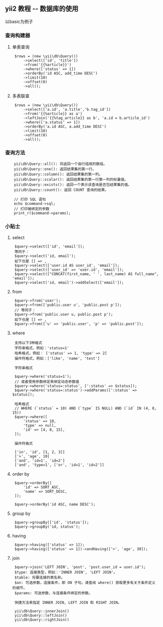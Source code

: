 ## yii2 教程 -- 数据库的使用

以basic为例子

### 查询构建器

1. 单表查询

        $rows = (new \yii\db\Query())
            ->select(['id', 'title'])
            ->from('{{%article}}')
            ->where(['status' => 1])
            ->orderBy('id ASC, add_time DESC')
            ->limit(10)
            ->offset(0)
            ->all();

2. 多表联查

        $rows = (new \yii\db\Query())
            ->select(['a.id', 'a.title','b.tag_id'])
            ->from('{{%article}} as a')
            ->leftJoin('{{%tag_article}} as b', 'a.id = b.article_id')
            ->where(['a.status' => 1])
            ->orderBy('a.id ASC, a.add_time DESC')
            ->limit(10)
            ->offset(0)
            ->all();

### 查询方法

		yii\db\Query::all(): 将返回一个由行组成的数组。
		yii\db\Query::one(): 返回结果集的第一行。
		yii\db\Query::column(): 返回结果集的第一列。
		yii\db\Query::scalar(): 返回结果集的第一行第一列的标量值。
		yii\db\Query::exists(): 返回一个表示该查询是否包结果集的值。
		yii\db\Query::count(): 返回 COUNT 查询的结果。

		// 打印 SQL 语句
		echo $command->sql;
		// 打印被绑定的参数
		print_r($command->params);


### 小贴士

1. select

		$query->select(['id', 'email']);
		等同于：
		$query->select('id, email');
		如下也是 [] => ,
		$query->select(['user.id AS user_id', 'email']);
		$query->select(['user_id' => 'user.id', 'email']);
		$query->select(["CONCAT(first_name, ' ', last_name) AS full_name", 'email']);
		$query->select('id, email')->addSelect(['email']);

2. from
		
		$query->from('user');
		$query->from(['public.user u', 'public.post p']);
		// 等同于：
		$query->from('public.user u, public.post p');
		如下也是 [] => ,
		$query->from(['u' => 'public.user', 'p' => 'public.post']);

3. where

		支持以下3种格式
		字符串格式，例如：'status=1'
	    哈希格式，例如： ['status' => 1, 'type' => 2]
    	操作符格式，例如：['like', 'name', 'test']
		
		字符串格式

		$query->where('status=1');
		// 或者使用参数绑定来绑定动态参数值
		$query->where('status=:status', [':status' => $status]);
		$query->where('status=:status')->addParams([':status' => $status]);

		哈希格式
		// WHERE (`status` = 10) AND (`type` IS NULL) AND (`id` IN (4, 8, 15))
		$query->where([
		    'status' => 10,
		    'type' => null,
		    'id' => [4, 8, 15],
		]);

		操作符格式

		['in', 'id', [1, 2, 3]]
		['>', 'age', 10]
		['and', 'id=1', 'id=2']
		['and', 'type=1', ['or', 'id=1', 'id=2']] 


4. order by

		$query->orderBy([
		    'id' => SORT_ASC,
		    'name' => SORT_DESC,
		]);

		$query->orderBy('id ASC, name DESC');


5. group by 

		$query->groupBy(['id', 'status']);
		$query->groupBy('id, status');

6. having

		$query->having(['status' => 1]);
		$query->having(['status' => 1])->andHaving(['>', 'age', 30]);

7. join

		$query->join('LEFT JOIN', 'post', 'post.user_id = user.id');
		$type: 连接类型，例如：'INNER JOIN', 'LEFT JOIN'。
	    $table: 将要连接的表名称。
	    $on: 可选参数，连接条件，即 ON 子句。请查阅 where() 获取更多有关于条件定义的细节。
	    $params: 可选参数，与连接条件绑定的参数。

		快捷方法来指定 INNER JOIN, LEFT JOIN 和 RIGHT JOIN。

	    yii\db\Query::innerJoin()
	    yii\db\Query::leftJoin()
	    yii\db\Query::rightJoin()
